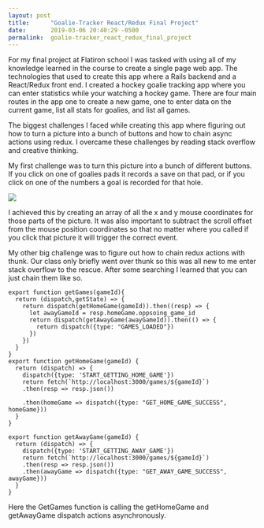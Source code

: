 ```yaml
---
layout: post
title:      "Goalie-Tracker React/Redux Final Project"
date:       2019-03-06 20:40:29 -0500
permalink:  goalie-tracker_react_redux_final_project
---
```



For my final project at Flatiron school I was tasked with using all of my knowledge learned in the course to create a single page web app. The technologies that used to create this app where a Rails backend and a React/Redux front end. I created a hockey goalie tracking app where you can enter statistics while your watching a hockey game. There are four main routes in the app one to create a new game, one to enter data on the current game, list all stats for goalies, and list all games. 

The biggest challenges I faced while creating this app where figuring out how to turn a picture into a bunch of buttons and how to chain async actions using redux. I overcame these challenges by reading stack overflow and creative thinking. 

My first challenge was to turn this picture into a bunch of different buttons. If you click on one of goalies pads it records a save on that pad, or if you click on one of the numbers a goal is recorded for that hole. 

![](http://dearsportsfan.com/wp-content/uploads/2015/02/Goalie-Holes-1.png)

I achieved this by creating an array of all the x and y mouse coordinates for those parts of the picture. It was also important to subtract the scroll offset from the mouse position coordinates so that no matter where you called if you click that picture it will trigger the correct event. 

My other big challenge was to figure out how to chain redux actions with thunk. Our class only briefly went over thunk so this was all new to me enter stack overflow to the rescue. After some searching I learned that you can just chain them like so.  

````
export function getGames(gameId){
  return (dispatch,getState) => {
    return dispatch(getHomeGame(gameId)).then((resp) => {
      let awayGameId = resp.homeGame.oppsoing_game_id
      return dispatch(getAwayGame(awayGameId)).then(() => {
        return dispatch({type: "GAMES_LOADED"})
      })
    })
  }
}
export function getHomeGame(gameId) {
  return (dispatch) => {
    dispatch({type: 'START_GETTING_HOME_GAME'})
    return fetch(`http://localhost:3000/games/${gameId}`)
    .then(resp => resp.json())

    .then(homeGame => dispatch({type: "GET_HOME_GAME_SUCCESS", homeGame}))
  }
}

export function getAwayGame(gameId) {
  return (dispatch) => {
    dispatch({type: 'START_GETTING_AWAY_GAME'})
    return fetch(`http://localhost:3000/games/${gameId}`)
    .then(resp => resp.json())
    .then(awayGame => dispatch({type: "GET_AWAY_GAME_SUCCESS", awayGame}))
  }
}

````

Here the GetGames function is calling the getHomeGame and getAwayGame dispatch actions asynchronously. 

